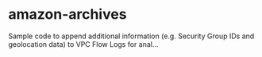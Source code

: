 # amazon-archives
Sample code to append additional information (e.g. Security Group IDs and geolocation data) to VPC Flow Logs for anal…
